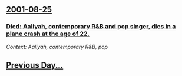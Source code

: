 ## [2001-08-25](/news/2001/08/25/index.md)

### [ Died: Aaliyah, contemporary R&B and pop singer, dies in a plane crash at the age of 22.](/news/2001/08/25/died-aaliyah-contemporary-r-b-and-pop-singer-dies-in-a-plane-crash-at-the-age-of-22.md)
_Context: Aaliyah, contemporary R&B, pop_

## [Previous Day...](/news/2001/08/24/index.md)

